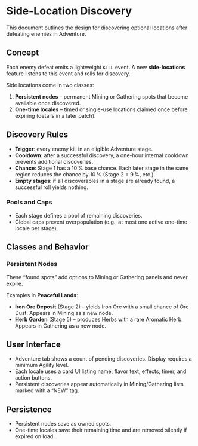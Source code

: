 # Side-Location Discovery

This document outlines the design for discovering optional locations after defeating enemies in Adventure.

## Concept

Each enemy defeat emits a lightweight `KILL` event. A new **side-locations** feature listens to this event and rolls for discovery.

Side locations come in two classes:

1. **Persistent nodes** – permanent Mining or Gathering spots that become available once discovered.
2. **One-time locales** – timed or single-use locations claimed once before expiring (details in a later patch).

## Discovery Rules

- **Trigger**: every enemy kill in an eligible Adventure stage.
- **Cooldown**: after a successful discovery, a one-hour internal cooldown prevents additional discoveries.
- **Chance**: Stage 1 has a 10 % base chance. Each later stage in the same region reduces the chance by 10 % (Stage 2 = 9 %, etc.).
- **Empty stages**: if all discoverables in a stage are already found, a successful roll yields nothing.

### Pools and Caps

- Each stage defines a pool of remaining discoveries.
- Global caps prevent overpopulation (e.g., at most one active one-time locale per stage).

## Classes and Behavior

### Persistent Nodes

These “found spots” add options to Mining or Gathering panels and never expire.

Examples in **Peaceful Lands**:

- **Iron Ore Deposit** (Stage 2) – yields Iron Ore with a small chance of Ore Dust. Appears in Mining as a new node.
- **Herb Garden** (Stage 5) – produces Herbs with a rare Aromatic Herb. Appears in Gathering as a new node.

## User Interface

- Adventure tab shows a count of pending discoveries. Display requires a minimum Agility level.
- Each locale uses a card UI listing name, flavor text, effects, timer, and action buttons.
- Persistent discoveries appear automatically in Mining/Gathering lists marked with a “NEW” tag.

## Persistence

- Persistent nodes save as owned spots.
- One-time locales save their remaining time and are removed silently if expired on load.

